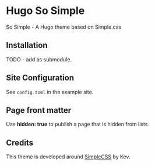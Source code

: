 # Hugo So Simple

So Simple - A Hugo theme based on Simple.css

## Installation

TODO - add as submodule.

## Site Configuration

See `config.toml` in the example site.

## Page front matter

Use **hidden: true** to publish a page that is hidden from lists.

## Credits

This theme is developed around [SimpleCSS](https://simplecss.org/) by Kev.
